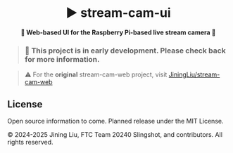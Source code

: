 <h1 align="center">
▶️ stream-cam-ui
</h1>

<p align="center">
<b>
🎥 Web-based UI for the Raspberry Pi-based live stream camera 🔴
</b>
</p>

> ### 🚧 This project is in early development. Please check back for more information.

> ⚠️ For the **original** stream-cam-web project, visit [JiningLiu/stream-cam-web](https://github.com/JiningLiu/stream-cam-web)

## License

Open source information to come. Planned release under the MIT License.

© 2024-2025 Jining Liu, FTC Team 20240 Slingshot, and contributors. All rights reserved.